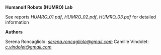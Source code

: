 **Humanoif Robots (HUMRO) Lab**

See reports *HUMRO_01.pdf*, *HUMRO_02.pdf*, *HUMRO_03.pdf* for detailed information

**Authors**

Serena Roncagliolo: *serena.roncagliolo@gmail.com*
Camille Vindolet: *c.vindolet@gmail.com*

